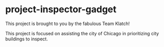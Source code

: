 # project-inspector-gadget

This project is brought to you by the fabulous Team Klatch!

This project is focused on assisting the city of Chicago in prioritizing city buildings to inspect.
